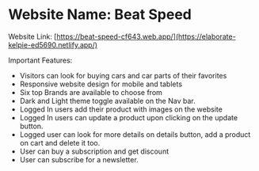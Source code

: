 # Website Name: Beat Speed

Website Link: [https://beat-speed-cf643.web.app/](https://elaborate-kelpie-ed5690.netlify.app/)

Important Features:

- Visitors can look for buying cars and car parts of their favorites
- Responsive website design for mobile and tablets
- Six top Brands are available to choose from
- Dark and Light theme toggle available on the Nav bar.
- Logged In users add their product with images on the website
- Logged In users can update a product upon clicking on the update button.
- Logged user can look for more details on details button, add a product on cart and delete it too.
- User can buy a subscription and get discount
- User can subscribe for a newsletter.
